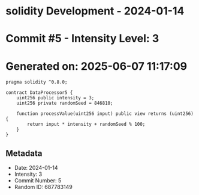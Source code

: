 ﻿# solidity Development - 2024-01-14
# Commit #5 - Intensity Level: 3
# Generated on: 2025-06-07 11:17:09
```solidity
pragma solidity ^0.8.0;

contract DataProcessor5 {
    uint256 public intensity = 3;
    uint256 private randomSeed = 846810;

    function processValue(uint256 input) public view returns (uint256) {
        return input * intensity + randomSeed % 100;
    }
}
```
## Metadata
- Date: 2024-01-14
- Intensity: 3
- Commit Number: 5
- Random ID: 687783149
